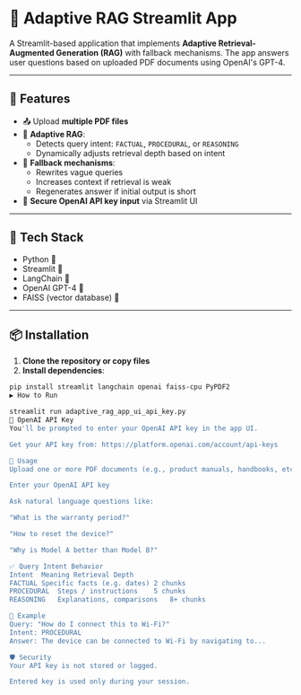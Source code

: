 # 🤖 Adaptive RAG Streamlit App

A Streamlit-based application that implements **Adaptive Retrieval-Augmented Generation (RAG)** with fallback mechanisms. The app answers user questions based on uploaded PDF documents using OpenAI's GPT-4.

---

## 🚀 Features

- 📤 Upload **multiple PDF files**
- 🧠 **Adaptive RAG**:
  - Detects query intent: `FACTUAL`, `PROCEDURAL`, or `REASONING`
  - Dynamically adjusts retrieval depth based on intent
- 🔄 **Fallback mechanisms**:
  - Rewrites vague queries
  - Increases context if retrieval is weak
  - Regenerates answer if initial output is short
- 🔐 **Secure OpenAI API key input** via Streamlit UI

---

## 🧩 Tech Stack

- Python 🐍
- Streamlit 🧪
- LangChain 🔗
- OpenAI GPT-4 🧠
- FAISS (vector database) 🧲

---

## 📦 Installation

1. **Clone the repository or copy files**
2. **Install dependencies**:

```bash
pip install streamlit langchain openai faiss-cpu PyPDF2
▶ How to Run

streamlit run adaptive_rag_app_ui_api_key.py
🔑 OpenAI API Key
You'll be prompted to enter your OpenAI API key in the app UI.

Get your API key from: https://platform.openai.com/account/api-keys

📁 Usage
Upload one or more PDF documents (e.g., product manuals, handbooks, etc.)

Enter your OpenAI API key

Ask natural language questions like:

"What is the warranty period?"

"How to reset the device?"

"Why is Model A better than Model B?"

✅ Query Intent Behavior
Intent	Meaning	Retrieval Depth
FACTUAL	Specific facts (e.g. dates)	2 chunks
PROCEDURAL	Steps / instructions	5 chunks
REASONING	Explanations, comparisons	8+ chunks

📌 Example
Query: "How do I connect this to Wi-Fi?"
Intent: PROCEDURAL
Answer: The device can be connected to Wi-Fi by navigating to...

🛡️ Security
Your API key is not stored or logged.

Entered key is used only during your session.


